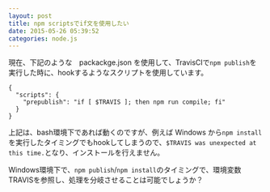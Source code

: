 ```yaml
---
layout: post
title: npm scriptsでif文を使用したい
date: 2015-05-26 05:39:52
categories: node.js
---
```

<p>現在、下記のような　packackge.json を使用して、TravisCIで<code>npm publish</code>を実行した時に、hookするようなスクリプトを使用しています。</p>

```
{
  "scripts": {
    "prepublish": "if [ $TRAVIS ]; then npm run compile; fi"
  }
}
```

<p>上記は、bash環境下であれば動くのですが、例えば Windows から<code>npm install</code>を実行したタイミングでもhookしてしまうので、<code>$TRAVIS was unexpected at this time.</code>となり、インストールを行えません。</p>

<p>Windows環境下で、<code>npm publish</code>/<code>npm install</code>のタイミングで、環境変数TRAVISを参照し、処理を分岐させることは可能でしょうか？</p>
